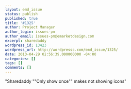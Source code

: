 ```yaml
---
layout: emd_issue
status: publish
published: true
title: '#1325'
author: Project Manager
author_login: issues-pm
author_email: issues-pm@emarketdesign.com
excerpt: sharedaddy
wordpress_id: 13423
wordpress_url: http://wordpressc.com/emd_issue/1325/
date: 2013-04-29 02:56:39.000000000 -04:00
categories: []
tags: []
comments: []
---
```

"Sharedaddy ""Only show once"" makes not showing icons"
